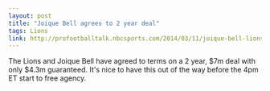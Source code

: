 ```yaml
---
layout: post
title: "Joique Bell agrees to 2 year deal"
tags: Lions
link: http://profootballtalk.nbcsports.com/2014/03/11/joique-bell-lions-reach-two-year-deal/
---
```


The Lions and Joique Bell have agreed to terms on a 2 year, $7m deal with only $4.3m guaranteed.  It's nice to have this out of the way before the 4pm ET start to free agency.
